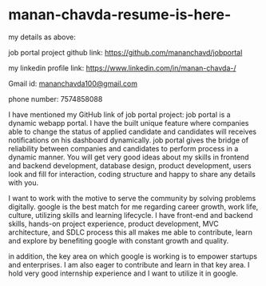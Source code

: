 # manan-chavda-resume-is-here-

my details as above:

job portal project github link:
https://github.com/mananchavd/jobportal

my linkedin profile link:
https://www.linkedin.com/in/manan-chavda-/

Gmail id: mananchavda100@gmail.com

phone number: 7574858088

I have mentioned my GitHub link of job portal project: job portal is a dynamic webapp portal. I have the built unique feature where companies able to change the status of applied candidate and candidates will receives notifications on his dashboard dynamically. job portal gives the bridge of reliability between companies and candidates to perform process in a dynamic manner. You will get very good ideas about my skills in frontend and backend development, database design, product development, users look and fill for interaction, coding structure and happy to share any details with you.

I want to work with the motive to serve the community by solving problems digitally. google is the best match for me regarding career growth, work life, culture, utilizing skills and learning lifecycle. I have front-end and backend skills, hands-on project experience, product development, MVC architecture, and SDLC  process this all makes me able to contribute, learn and explore by benefiting google with constant growth and quality.

in addition, the key area on which google is working is to empower startups and enterprises. I am also eager to contribute and learn in that key area. I hold very good internship experience and I want to utilize it in google.

